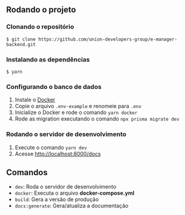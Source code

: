 ## Rodando o projeto

### Clonando o repositório

```
$ git clone https://github.com/union-developers-group/e-manager-backend.git
```

### Instalando as dependências

```
$ yarn
```

### Configurando o banco de dados

1. Instale o [Docker](https://www.docker.com)
2. Copie o arquivo `.env-example` e renomeie para `.env`
3. Inicialize o Docker e rode o comando `yarn docker`
4. Rode as migration executando o comando `npx prisma migrate dev`

### Rodando o servidor de desenvolvimento

1. Execute o comando `yarn dev`
2. Acesse [http://localhost:8000/docs](http://localhost:8000/docs)

## Comandos

- `dev`: Roda o servidor de desenvolvimento
- `docker`: Executa o arquivo **docker-compose.yml**
- `build`: Gera a versão de produção
- `docs:generate`: Gera/atualiza a documentação
